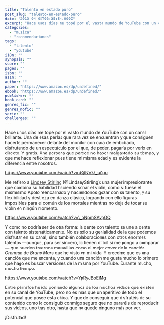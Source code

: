 ```yaml
---
title: "Talento en estado puro"
post_slug: "talento-en-estado-puro"
date: "2013-04-05T08:35:54.000Z"
excerpt: "Hace unos días me topé por el vasto mundo de YouTube con un canal brillante. Una de esas perlas que rara vez se encuentran y que consiguen hacerte permanecer delante del monitor con cara de embobado, disfrutando de un espectáculo por el que, de poder, pagaría por verlo en directo. Y gratis. Una persona que parece no haber malgastado su tiempo, y que me hace reflexionar pues tiene mi misma edad y es evidente la diferencia entre nosotros."
categories: 
  - "musica"
  - "recomendaciones"
tags: 
  - "talento"
  - "youtube"
i18n: ""
synopsis: ""
score: ""
pages: ""
isbn: ""
asin: ""
author: ""
paper: "https://www.amazon.es/dp/undefined/"
ebook: "https://www.amazon.es/dp/undefined/"
publisher: ""
book_card: ""
genres_fic: ""
genres_nofic: ""
serie: ""
challenges: ""
---
```


Hace unos días me topé por el vasto mundo de YouTube con un canal brillante. Una de esas perlas que rara vez se encuentran y que consiguen hacerte permanecer delante del monitor con cara de embobado, disfrutando de un espectáculo por el que, de poder, pagaría por verlo en directo. Y gratis. Una persona que parece no haber malgastado su tiempo, y que me hace reflexionar pues tiene mi misma edad y es evidente la diferencia entre nosotros.

https://www.youtube.com/watch?v=dQiNVk\_u0po

Me refiero a [Lindsey Stirling](http://www.youtube.com/user/lindseystomp) (@LindseyStirling): una mujer impresionante que combina su habilidad haciendo sonar el violín, como si fuese el mismísimo Apolo reencarnado y haciéndonos gozar con su talento, y su flexibilidad y destreza en danza clásica, logrando con ello figuras imposibles para el común de los mortales mientras no deja de tocar su violín en ningún momento.

https://www.youtube.com/watch?v=\_oNpmSAvpGQ

Y como no podría ser de otra forma: la gente con talento se une a gente con talento sistemáticamente. No es sólo su genialidad de la que podemos disfrutar en su canal, sino también colaboraciones con otros enormes talentos —aunque, para ser sincero, lo tienen difícil si me pongo a comparar— que pueden traernos maravillas como el mejor _cover_ de la canción _Grenade_ de _Bruno Mars_ que he visto en mi vida. Y creedme que es una canción que me encanta, y cuando una canción me gusta mucho lo primero que hago es buscar versiones de la misma por YouTube. Durante mucho, mucho tiempo.

https://www.youtube.com/watch?v=YpRyJBoEiMg

Entre párrafos he ido poniendo algunos de los muchos vídeos que existen en su canal de YouTube, pero no es mas que un aperitivo de todo el potencial que posee esta chica. Y que de conseguir que disfrutéis de su contenido como lo consiguió conmigo seguro que no pararéis de reproducir sus vídeos, uno tras otro, hasta que no quede ninguno más por ver.

¡Disfrutad!
